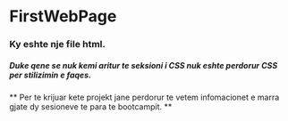 # FirstWebPage
### Ky eshte nje file html.
##### Duke qene se nuk kemi aritur te seksioni i CSS nuk eshte perdorur CSS per stilizimin e faqes.

** Per te krijuar kete projekt jane perdorur te vetem infomacionet e marra gjate dy sesioneve te para te bootcampit. **

